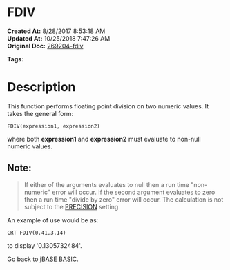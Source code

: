 # FDIV

**Created At:** 8/28/2017 8:53:18 AM  
**Updated At:** 10/25/2018 7:47:26 AM  
**Original Doc:** [269204-fdiv](https://docs.jbase.com/36868-jbase-basic/269204-fdiv)  

**Tags:**
<badge text='mathematical operations' vertical='middle' />
<badge text='floating point operations' vertical='middle' />

# Description

This function performs floating point division on two numeric values. It takes the general form:

```
FDIV(expression1, expression2)
```

where both **expression1** and **expression2** must evaluate to non-null numeric values.

## Note:


> If either of the arguments evaluates to null then a run time "non-numeric" error will occur. If the second argument evaluates to zero then a run time "divide by zero" error will occur. The calculation is not subject to the [PRECISION](277629-precision) setting.


An example of use would be as:

```
CRT FDIV(0.41,3.14)
```

to display '0.1305732484'.



Go back to [jBASE BASIC](263498-jbase-basic).
